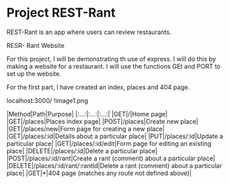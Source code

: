 # Project REST-Rant

REST-Rant is an app where users can review restaurants.

RESR- Rant Website 

For this project, I will be demonstrating th use of express. I will do this by making a website for a restaurant. 
I will use the functions GEt and PORT to set up the website.

For the first part, I have created an index, places and 404 page. 

localhost:3000/
!image1.png

|Method|Path|Purpose|
|:...:|:...:|:...:|
|GET|/|Home page|
|GET|/places|Places index page|
|POST|/places|Create new place|
|GET|/places/new|Form page for creating a new place|
|GET|/places/:id|Details about a particular place|
|PUT|/places/:id|Update a particular place|
|GET|/places/:id/edit|Form page for editing an existing place|
|DELETE|/places/:id|Delete a particular place|
|POST|/places/:id/rant|Create a rant (comment) about a particular place|
|DELETE|/places/:id/rant/:rantId|Delete a rant (comment) about a particular place|
|GET|*|404 page (matches any route not defined above)|
